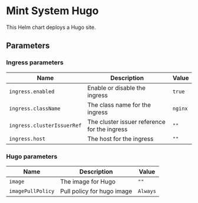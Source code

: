 # Mint System Hugo

This Helm chart deploys a Hugo site.

## Parameters

### Ingress parameters

| Name                       | Description                                  | Value   |
| -------------------------- | -------------------------------------------- | ------- |
| `ingress.enabled`          | Enable or disable the ingress                | `true`  |
| `ingress.className`        | The class name for the ingress               | `nginx` |
| `ingress.clusterIssuerRef` | The cluster issuer reference for the ingress | `""`    |
| `ingress.host`             | The host for the ingress                     | `""`    |

### Hugo parameters

| Name              | Description                | Value    |
| ----------------- | -------------------------- | -------- |
| `image`           | The image for Hugo         | `""`     |
| `imagePullPolicy` | Pull policy for hugo image | `Always` |
